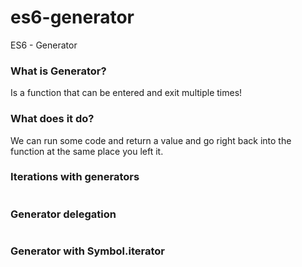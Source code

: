 # es6-generator
ES6 - Generator

### What is Generator?
Is a function that can be entered and exit multiple times!

### What does it do?
We can run some code and return a value and go right back into the function at the same place you left it.

### Iterations with generators
```
```

### Generator delegation
```
```

### Generator with Symbol.iterator
